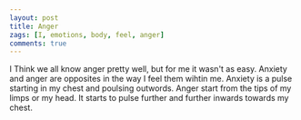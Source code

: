 ```yaml
---
layout: post
title: Anger
zags: [I, emotions, body, feel, anger]
comments: true
---
```

I Think we all know anger pretty well, but for me it wasn't as easy. Anxiety and anger are opposites in the way I feel them wihtin me. Anxiety is a pulse starting in my chest and poulsing outwords. Anger start from the tips of my limps or my head. It starts to pulse further and further inwards towards my chest. 
